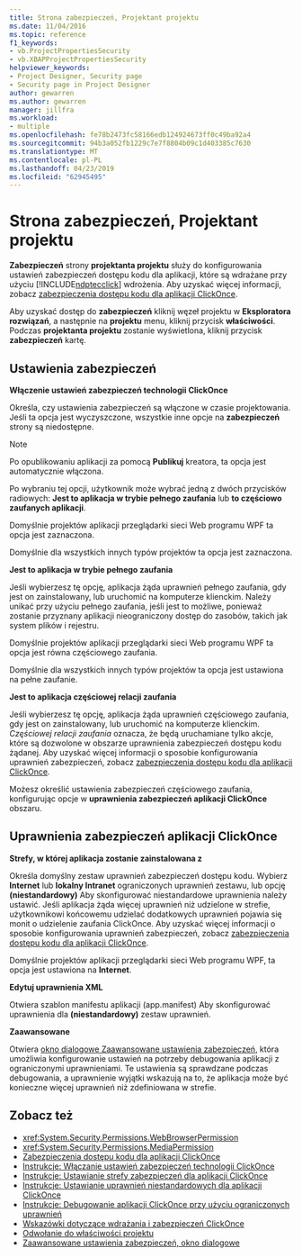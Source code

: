 ```yaml
---
title: Strona zabezpieczeń, Projektant projektu
ms.date: 11/04/2016
ms.topic: reference
f1_keywords:
- vb.ProjectPropertiesSecurity
- vb.XBAPProjectPropertiesSecurity
helpviewer_keywords:
- Project Designer, Security page
- Security page in Project Designer
author: gewarren
ms.author: gewarren
manager: jillfra
ms.workload:
- multiple
ms.openlocfilehash: fe78b2473fc58166edb124924673ff0c49ba92a4
ms.sourcegitcommit: 94b3a052fb1229c7e7f8804b09c1d403385c7630
ms.translationtype: MT
ms.contentlocale: pl-PL
ms.lasthandoff: 04/23/2019
ms.locfileid: "62945495"
---
```

# <a name="security-page-project-designer"></a>Strona zabezpieczeń, Projektant projektu

**Zabezpieczeń** strony **projektanta projektu** służy do konfigurowania ustawień zabezpieczeń dostępu kodu dla aplikacji, które są wdrażane przy użyciu [!INCLUDE[ndptecclick](../../deployment/includes/ndptecclick_md.md)] wdrożenia. Aby uzyskać więcej informacji, zobacz [zabezpieczenia dostępu kodu dla aplikacji ClickOnce](../../deployment/code-access-security-for-clickonce-applications.md).

 Aby uzyskać dostęp do **zabezpieczeń** kliknij węzeł projektu w **Eksploratora rozwiązań**, a następnie na **projektu** menu, kliknij przycisk **właściwości**. Podczas **projektanta projektu** zostanie wyświetlona, kliknij przycisk **zabezpieczeń** kartę.

## <a name="security-settings"></a>Ustawienia zabezpieczeń

 **Włączenie ustawień zabezpieczeń technologii ClickOnce**

 Określa, czy ustawienia zabezpieczeń są włączone w czasie projektowania. Jeśli ta opcja jest wyczyszczone, wszystkie inne opcje na **zabezpieczeń** strony są niedostępne.

> [!NOTE]
> Po opublikowaniu aplikacji za pomocą **Publikuj** kreatora, ta opcja jest automatycznie włączona.

 Po wybraniu tej opcji, użytkownik może wybrać jedną z dwóch przycisków radiowych: **Jest to aplikacja w trybie pełnego zaufania** lub **to częściowo zaufanych aplikacji**.

 Domyślnie projektów aplikacji przeglądarki sieci Web programu WPF ta opcja jest zaznaczona.

 Domyślnie dla wszystkich innych typów projektów ta opcja jest zaznaczona.

 **Jest to aplikacja w trybie pełnego zaufania**

 Jeśli wybierzesz tę opcję, aplikacja żąda uprawnień pełnego zaufania, gdy jest on zainstalowany, lub uruchomić na komputerze klienckim. Należy unikać przy użyciu pełnego zaufania, jeśli jest to możliwe, ponieważ zostanie przyznany aplikacji nieograniczony dostęp do zasobów, takich jak system plików i rejestru.

 Domyślnie projektów aplikacji przeglądarki sieci Web programu WPF ta opcja jest równa częściowego zaufania.

 Domyślnie dla wszystkich innych typów projektów ta opcja jest ustawiona na pełne zaufanie.

 **Jest to aplikacja częściowej relacji zaufania**

 Jeśli wybierzesz tę opcję, aplikacja żąda uprawnień częściowego zaufania, gdy jest on zainstalowany, lub uruchomić na komputerze klienckim. *Częściowej relacji zaufania* oznacza, że będą uruchamiane tylko akcje, które są dozwolone w obszarze uprawnienia zabezpieczeń dostępu kodu żądanej. Aby uzyskać więcej informacji o sposobie konfigurowania uprawnień zabezpieczeń, zobacz [zabezpieczenia dostępu kodu dla aplikacji ClickOnce](../../deployment/code-access-security-for-clickonce-applications.md).

 Możesz określić ustawienia zabezpieczeń częściowego zaufania, konfigurując opcje w **uprawnienia zabezpieczeń aplikacji ClickOnce** obszaru.

## <a name="clickonce-security-permissions"></a>Uprawnienia zabezpieczeń aplikacji ClickOnce

 **Strefy, w której aplikacja zostanie zainstalowana z**

 Określa domyślny zestaw uprawnień zabezpieczeń dostępu kodu. Wybierz **Internet** lub **lokalny Intranet** ograniczonych uprawnień zestawu, lub opcję **(niestandardowy)** Aby skonfigurować niestandardowe uprawnienia należy ustawić. Jeśli aplikacja żąda więcej uprawnień niż udzielone w strefie, użytkownikowi końcowemu udzielać dodatkowych uprawnień pojawia się monit o udzielenie zaufania ClickOnce. Aby uzyskać więcej informacji o sposobie konfigurowania uprawnień zabezpieczeń, zobacz [zabezpieczenia dostępu kodu dla aplikacji ClickOnce](../../deployment/code-access-security-for-clickonce-applications.md).

 Domyślnie projektów aplikacji przeglądarki sieci Web programu WPF, ta opcja jest ustawiona na **Internet**.

 **Edytuj uprawnienia XML**

 Otwiera szablon manifestu aplikacji (app.manifest) Aby skonfigurować uprawnienia dla **(niestandardowy)** zestaw uprawnień.

 **Zaawansowane**

 Otwiera [okno dialogowe Zaawansowane ustawienia zabezpieczeń](../../ide/reference/advanced-security-settings-dialog-box.md), która umożliwia konfigurowanie ustawień na potrzeby debugowania aplikacji z ograniczonymi uprawnieniami. Te ustawienia są sprawdzane podczas debugowania, a uprawnienie wyjątki wskazują na to, że aplikacja może być konieczne więcej uprawnień niż zdefiniowana w strefie.

## <a name="see-also"></a>Zobacz też

- <xref:System.Security.Permissions.WebBrowserPermission>
- <xref:System.Security.Permissions.MediaPermission>
- [Zabezpieczenia dostępu kodu dla aplikacji ClickOnce](../../deployment/code-access-security-for-clickonce-applications.md)
- [Instrukcje: Włączanie ustawień zabezpieczeń technologii ClickOnce](../../deployment/how-to-enable-clickonce-security-settings.md)
- [Instrukcje: Ustawianie strefy zabezpieczeń dla aplikacji ClickOnce](../../deployment/how-to-set-a-security-zone-for-a-clickonce-application.md)
- [Instrukcje: Ustawianie uprawnień niestandardowych dla aplikacji ClickOnce](../../deployment/how-to-set-custom-permissions-for-a-clickonce-application.md)
- [Instrukcje: Debugowanie aplikacji ClickOnce przy użyciu ograniczonych uprawnień](../../deployment/how-to-debug-a-clickonce-application-with-restricted-permissions.md)
- [Wskazówki dotyczące wdrażania i zabezpieczeń ClickOnce](../../deployment/clickonce-security-and-deployment.md)
- [Odwołanie do właściwości projektu](../../ide/reference/project-properties-reference.md)
- [Zaawansowane ustawienia zabezpieczeń, okno dialogowe](../../ide/reference/advanced-security-settings-dialog-box.md)